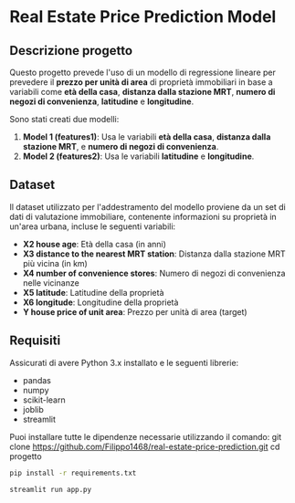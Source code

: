 # Real Estate Price Prediction Model

## Descrizione progetto

Questo progetto prevede l'uso di un modello di regressione lineare per prevedere il **prezzo per unità di area** di proprietà immobiliari in base a variabili come **età della casa**, **distanza dalla stazione MRT**, **numero di negozi di convenienza**, **latitudine** e **longitudine**.

Sono stati creati due modelli:

1. **Model 1 (features1)**: Usa le variabili **età della casa**, **distanza dalla stazione MRT**, e **numero di negozi di convenienza**.
2. **Model 2 (features2)**: Usa le variabili **latitudine** e **longitudine**.

## Dataset

Il dataset utilizzato per l'addestramento del modello proviene da un set di dati di valutazione immobiliare, contenente informazioni su proprietà in un'area urbana, incluse le seguenti variabili:

- **X2 house age**: Età della casa (in anni)
- **X3 distance to the nearest MRT station**: Distanza dalla stazione MRT più vicina (in km)
- **X4 number of convenience stores**: Numero di negozi di convenienza nelle vicinanze
- **X5 latitude**: Latitudine della proprietà
- **X6 longitude**: Longitudine della proprietà
- **Y house price of unit area**: Prezzo per unità di area (target)

## Requisiti

Assicurati di avere Python 3.x installato e le seguenti librerie:

- pandas
- numpy
- scikit-learn
- joblib
- streamlit

Puoi installare tutte le dipendenze necessarie utilizzando il comando:
git clone https://github.com/Filippo1468/real-estate-price-prediction.git
cd progetto
```bash
pip install -r requirements.txt

streamlit run app.py

